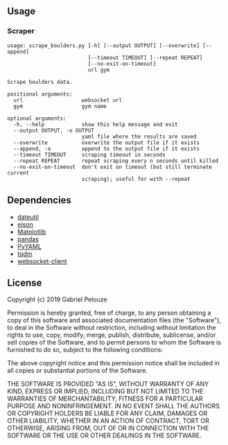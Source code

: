 ## Usage

### Scraper

~~~
usage: scrape_boulders.py [-h] [--output OUTPUT] [--overwrite] [--append]
                          [--timeout TIMEOUT] [--repeat REPEAT]
                          [--no-exit-on-timeout]
                          url gym

Scrape boulders data.

positional arguments:
  url                   websocket url
  gym                   gym name

optional arguments:
  -h, --help            show this help message and exit
  --output OUTPUT, -o OUTPUT
                        yaml file where the results are saved
  --overwrite           overwrite the output file if it exists
  --append, -a          append to the output file if it exists
  --timeout TIMEOUT     scraping timeout in seconds
  --repeat REPEAT       repeat scraping every n seconds until killed
  --no-exit-on-timeout  don't exit on timeout (but still terminate current
                        scraping); useful for with --repeat
~~~


## Dependencies

- [dateutil](https://pypi.org/project/python-dateutil)
- [ejson](https://pypi.org/project/ejson)
- [Matplotlib](https://pypi.org/project/matplotlib)
- [pandas](https://pypi.org/project/pandas)
- [PyYAML](https://pypi.org/project/PyYAML)
- [tqdm](https://pypi.org/project/tqdm)
- [websocket-client](https://pypi.org/project/websocket_client)


## License

Copyright (c) 2019 Gabriel Pelouze

Permission is hereby granted, free of charge, to any person obtaining a copy
of this software and associated documentation files (the "Software"), to deal
in the Software without restriction, including without limitation the rights
to use, copy, modify, merge, publish, distribute, sublicense, and/or sell
copies of the Software, and to permit persons to whom the Software is
furnished to do so, subject to the following conditions:

The above copyright notice and this permission notice shall be included in all
copies or substantial portions of the Software.

THE SOFTWARE IS PROVIDED "AS IS", WITHOUT WARRANTY OF ANY KIND, EXPRESS OR
IMPLIED, INCLUDING BUT NOT LIMITED TO THE WARRANTIES OF MERCHANTABILITY,
FITNESS FOR A PARTICULAR PURPOSE AND NONINFRINGEMENT. IN NO EVENT SHALL THE
AUTHORS OR COPYRIGHT HOLDERS BE LIABLE FOR ANY CLAIM, DAMAGES OR OTHER
LIABILITY, WHETHER IN AN ACTION OF CONTRACT, TORT OR OTHERWISE, ARISING FROM,
OUT OF OR IN CONNECTION WITH THE SOFTWARE OR THE USE OR OTHER DEALINGS IN THE
SOFTWARE.
